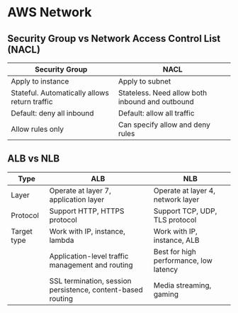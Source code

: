 # AWS Network

## Security Group vs Network Access Control List (NACL)

| Security Group | NACL |
| -------------- | ---- |
| Apply to instance | Apply to subnet |
| Stateful. Automatically allows return traffic | Stateless. Need allow both inbound and outbound |
| Default: deny all inbound | Default: allow all traffic |
| Allow rules only | Can specify allow and deny rules |

## ALB vs NLB

| Type | ALB | NLB |
| ---- | --- | --- |
| Layer | Operate at layer 7, application layer | Operate at layer 4, network layer |
| Protocol | Support HTTP, HTTPS protocol | Support TCP, UDP, TLS protocol |
| Target type | Work with IP, instance, lambda | Work with IP, instance, ALB |
| | Application-level traffic management and routing | Best for high performance, low latency |
| | SSL termination, session persistence, content-based routing | Media streaming, gaming |